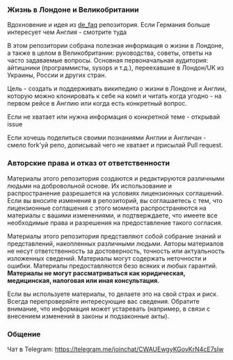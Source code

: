 ### Жизнь в Лондоне и Великобритании

Вдохновение и идея из [de_faq](https://github.com/ewgRa/de_faq) репозитория. Если Германия больше интересует чем Англия - смотрите туда 

В этом репозитории собрана полезная информация о жизни в Лондоне, а также в целом в Великобритании: руководства, советы, ответы на часто задаваемые вопросы. Основная первоначальная аудитория: айтишники (программисты, sysops и т.д.), переехавшие в Лондон/UK из Украины, России и других стран.

Цель - создать и поддерживать википедию о жизни в Лондоне и Англии, которую можно клонировать к себе на комп и читать когда угодно - на первом рейсе в Англию или когда есть конкретный вопрос. 

Если не хватает или нужна информация о конкретной теме - открывай issue

Если хочешь поделиться своими познаниями Англии и Англичан - смело fork'уй репо, дописывай чего не хватает и присылай Pull request.

### Авторские права и отказ от ответственности

Материалы этого репозитория создаются и редактируются различными людьми на добровольной основе. Их использование и распространение разрешается на условиях лицензионных соглашений. Если вы вносите изменения в репозиторий, вы соглашаетесь с тем, что лицензионные соглашения с этого момента распространяются на материалы с вашими изменениями, и подтверждаете, что имеете все необходимые права и разрешения на предоставление такого согласия.

Материалы этого репозитория представляют собой собрание знаний и представлений, накопленных различными людьми. Авторы материалов не несут ответственность за достоверность, точность или актуальность изложенных сведений. Материалы могут содержать неточности и ошибки. Материалы предоставляются безо всяких и любых гарантий. **Материалы не могут рассматриваться как юридическая, медицинская, налоговая или иная консультация.**

Если вы используете материалы, то делаете это на свой страх и риск. Всегда перепроверяйте интересующие вас сведения. Обратите внимание, что информация может устаревать (например, в связи с внесением изменений в законы и подзаконные акты).

### Общение

Чат в Telegram: https://telegram.me/joinchat/CWAUEwgyKGovKrN4cE7sIw
